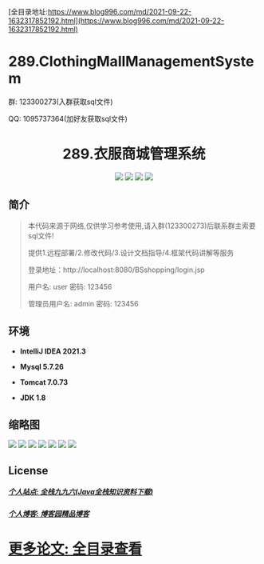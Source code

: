 [全目录地址:https://www.blog996.com/md/2021-09-22-1632317852192.html](https://www.blog996.com/md/2021-09-22-1632317852192.html)
# 289.ClothingMallManagementSystem

<p>群: 123300273(入群获取sql文件)</p>
<p>QQ: 1095737364(加好友获取sql文件)</p>

<p><h1 align="center">289.衣服商城管理系统</h1></p>



<p align="center">
	<img src="https://img.shields.io/badge/jdk-1.8-orange.svg"/>
    <img src="https://img.shields.io/badge/servlet-5.x-lightgrey.svg"/>
    <img src="https://img.shields.io/badge/jsp-3.x-blue.svg"/>
    <img src="https://img.shields.io/badge/jdbc-5.x-yellow.svg"/>
</p>

## 简介

> 本代码来源于网络,仅供学习参考使用,请入群(123300273)后联系群主索要sql文件!
>
> 提供1.远程部署/2.修改代码/3.设计文档指导/4.框架代码讲解等服务
>
> 登录地址：http://localhost:8080/BSshopping/login.jsp
>
> 用户名: user   密码: 123456
>
> 管理员用户名: admin   密码: 123456
>


## 环境

- <b>IntelliJ IDEA 2021.3</b>

- <b>Mysql 5.7.26</b>

- <b>Tomcat 7.0.73</b>

- <b>JDK 1.8</b>





## 缩略图

![](https://img2023.cnblogs.com/blog/588112/202310/588112-20231024213341915-1812226573.png)
![](https://img2023.cnblogs.com/blog/588112/202310/588112-20231024213346130-1473266773.png)
![](https://img2023.cnblogs.com/blog/588112/202310/588112-20231024213352750-581804415.png)
![](https://img2023.cnblogs.com/blog/588112/202310/588112-20231024213356434-433574314.png)
![](https://img2023.cnblogs.com/blog/588112/202310/588112-20231024213359760-1711007153.png)
![](https://img2023.cnblogs.com/blog/588112/202310/588112-20231024213403044-1090273388.png)
![](https://img2023.cnblogs.com/blog/588112/202310/588112-20231024213406524-1033680692.png)






## License

##### [个人站点: 全栈九九六(Java全栈知识资料下载)](https://www.blog996.com/)
##### [个人博客: 博客园精品博客](https://www.cnblogs.com/yysbolg/)
# [更多论文: 全目录查看](https://www.blog996.com/md/2021-09-22-1632317852192.html)


